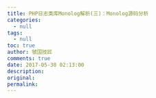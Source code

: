 ```yaml
---
title: PHP日志类库Monolog解析(三)：Monolog源码分析
categories:
  - null
tags:
  - null
toc: true
author: 虢国技匠
comments: true
date: 2017-05-30 02:13:00
description:
original:
permalink:
---
```


<!-- more -->
